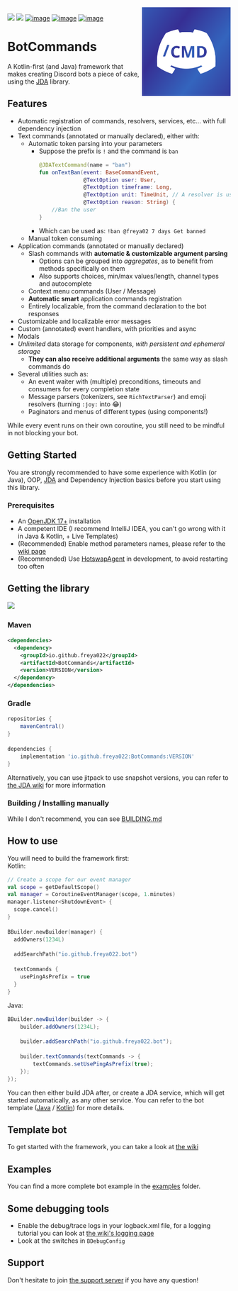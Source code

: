 <img align="right" src="assets/logo.svg" height="200" alt="BotCommands logo">

[![](https://img.shields.io/maven-central/v/io.github.freya022/BotCommands?versionPrefix=3)](#getting-the-library)
[![](https://img.shields.io/badge/JDA%20Version-5.0.0--beta.11+-important)](https://github.com/discord-jda/JDA/releases)
[![image](https://discord.com/api/guilds/848502702731165738/embed.png?style=shield)](https://discord.gg/frpCcQfvTz)
[![image](https://img.shields.io/badge/Javadocs-Overview-blue)](https://freya022.github.io/BotCommands/)
[![image](https://img.shields.io/badge/Wiki-Home-blue)](https://freya022.github.io/BotCommands-Wiki/)

# BotCommands
A Kotlin-first (and Java) framework that makes creating Discord bots a piece of cake,
using the [JDA](https://github.com/discord-jda/JDA) library.

## Features

* Automatic registration of commands, resolvers, services, etc... with full dependency injection
* Text commands (annotated or manually declared), either with:
  * Automatic token parsing into your parameters
    * Suppose the prefix is `!` and the command is `ban`
      ```kt
      @JDATextCommand(name = "ban")
      fun onTextBan(event: BaseCommandEvent,
                    @TextOption user: User,
                    @TextOption timeframe: Long,
                    @TextOption unit: TimeUnit, // A resolver is used here
                    @TextOption reason: String) {
          //Ban the user
      }
      ```
    * Which can be used as: `!ban @freya02 7 days Get banned`
  * Manual token consuming
* Application commands (annotated or manually declared)
  * Slash commands with **automatic & customizable argument parsing**
    * Options can be grouped into _aggregates_, as to benefit from methods specifically on them 
    * Also supports choices, min/max values/length, channel types and autocomplete
  * Context menu commands (User / Message)
  * **Automatic smart** application commands registration
  * Entirely localizable, from the command declaration to the bot responses
* Customizable and localizable error messages
* Custom (annotated) event handlers, with priorities and async
* Modals
* _Unlimited_ data storage for components, *with persistent and ephemeral storage*
  * **They can also receive additional arguments** the same way as slash commands do
* Several utilities such as:
  * An event waiter with (multiple) preconditions, timeouts and consumers for every completion state
  * Message parsers (tokenizers, see `RichTextParser`) and emoji resolvers (turning `:joy:` into 😂)
  * Paginators and menus of different types (using components!)

While every event runs on their own coroutine,
you still need to be mindful in not blocking your bot.

## Getting Started
You are strongly recommended to have some experience with Kotlin (or Java),
OOP, [JDA](https://github.com/discord-jda/JDA) and Dependency Injection basics before you start using this library.

### Prerequisites
* An [OpenJDK 17+](https://adoptium.net/temurin/releases/?version=17) installation
* A competent IDE (I recommend IntelliJ IDEA, you can't go wrong with it in Java & Kotlin, + Live Templates)
* (Recommended) Enable method parameters names, please refer to the [wiki page](https://freya022.github.io/BotCommands-Wiki/using-commands/Inferred-option-names/)
* (Recommended) Use [HotswapAgent](https://github.com/HotswapProjects/HotswapAgent) in development, to avoid restarting too often

## Getting the library
[![](https://img.shields.io/maven-central/v/io.github.freya022/BotCommands)](https://mvnrepository.com/artifact/io.github.freya022/BotCommands/latest)
### Maven
```xml
<dependencies>
  <dependency>
    <groupId>io.github.freya022</groupId>
    <artifactId>BotCommands</artifactId>
    <version>VERSION</version>
  </dependency>
</dependencies>
```

### Gradle
```gradle
repositories {
    mavenCentral()
}

dependencies {
    implementation 'io.github.freya022:BotCommands:VERSION'
}
```

Alternatively, you can use jitpack to use snapshot versions, you can refer to [the JDA wiki](https://jda.wiki/using-jda/using-new-features/) for more information

### Building / Installing manually

While I don't recommend, you can see [BUILDING.md](BUILDING.md)

## How to use
You will need to build the framework first:<br>
Kotlin:
```kt
// Create a scope for our event manager
val scope = getDefaultScope()
val manager = CoroutineEventManager(scope, 1.minutes)
manager.listener<ShutdownEvent> {
  scope.cancel()
}

BBuilder.newBuilder(manager) {
  addOwners(1234L)

  addSearchPath("io.github.freya022.bot")

  textCommands {
    usePingAsPrefix = true
  }
}
```

Java:
```java
BBuilder.newBuilder(builder -> {
    builder.addOwners(1234L);
    
    builder.addSearchPath("io.github.freya022.bot");
    
    builder.textCommands(textCommands -> {
        textCommands.setUsePingAsPrefix(true);
    });
});
```

You can then either build JDA after, or create a JDA service,
which will get started automatically, as any other service.
You can refer to the bot template ([Java](https://github.com/freya022/BotCommands-Template-Java/blob/3.X/src/main/java/io/github/freya022/bot/Bot.java) / [Kotlin](https://github.com/freya022/BotCommands-Template-Kotlin/blob/3.X/src/main/kotlin/io/github/freya022/bot/Bot.kt)) for more details.

## Template bot

To get started with the framework, you can take a look at [the wiki](https://freya022.github.io/BotCommands-Wiki/dev/setup/getting-started/#using-the-bot-template)

## Examples

You can find a more complete bot example in the [examples](examples) folder.

## Some debugging tools

- Enable the debug/trace logs in your logback.xml file, for a logging tutorial you can look at [the wiki's logging page](https://freya022.github.io/BotCommands-Wiki/Logging)
- Look at the switches in `BDebugConfig`

[//]: # (TODO update live templates)
[//]: # (## Live templates)

[//]: # ()
[//]: # (If you use IntelliJ, you can use the "live templates" provided [in live_templates.zip]&#40;live_templates.zip&#41;, this will help you make commands and handlers with predefined templates and ask you to complete them)

[//]: # ()
[//]: # (For example: if you type `slash` in your class, this will generate a slash command declaration and ask you to complete the command name, description, etc... Of course there are many more templates, you can see all of these in `Settings > Editor > Live Templates` and in the `BotCommands` group )

[//]: # ()
[//]: # (If you don't know how to install live templates, you can follow [this guide from JetBrains]&#40;https://www.jetbrains.com/help/idea/sharing-live-templates.html#import&#41;)

## Support

Don't hesitate to join [the support server](https://discord.gg/frpCcQfvTz) if you have any question!
